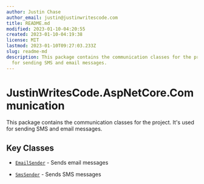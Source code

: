 ```yaml
---
author: Justin Chase
author_email: justin@justinwritescode.com
title: README.md
modified: 2023-01-10-04:20:55
created: 2023-01-10-04:19:38
license: MIT
lastmod: 2023-01-10T09:27:03.233Z
slug: readme-md
description: This package contains the communication classes for the project.  It's used
  for sending SMS and email messages.
---
```


# JustinWritesCode.AspNetCore.Communication

 This package contains the communication classes for the project.  It's used for sending SMS and email messages.

 ## Key Classes

- [`EmailSender`](https://github.com/justinwritescode/Jwc.AspNetCore/blob/main/src/Communication/EmailSender.cs) - Sends email messages

- [`SmsSender`](https://github.com/justinwritescode/Jwc.AspNetCore/blob/main/src/Communication/SmsSender.cs) - Sends SMS messages
